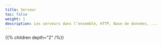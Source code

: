 ```yaml
---
title: Serveur
toc: false
weight: 1
description: Les serveurs dans l’ensemble, HTTP, Base de données, ...
---
```

<!--more-->

{{% children depth="2" /%}}
